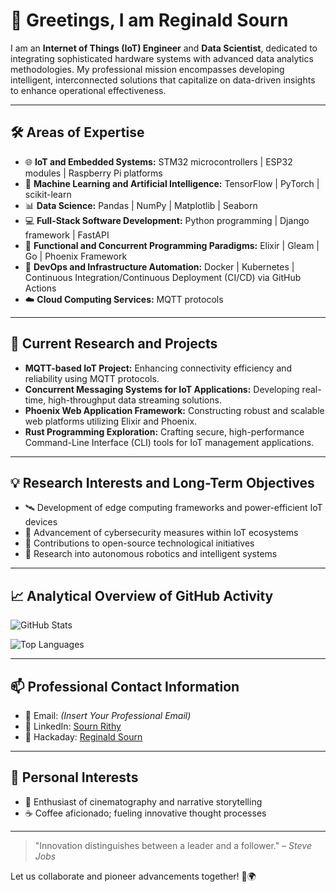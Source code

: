 # 👋 Greetings, I am Reginald Sourn

I am an **Internet of Things (IoT) Engineer** and **Data Scientist**, dedicated to integrating sophisticated hardware systems with advanced data analytics methodologies. My professional mission encompasses developing intelligent, interconnected solutions that capitalize on data-driven insights to enhance operational effectiveness.

---

## 🛠️ Areas of Expertise

- 🌐 **IoT and Embedded Systems:** STM32 microcontrollers | ESP32 modules | Raspberry Pi platforms
- 🤖 **Machine Learning and Artificial Intelligence:** TensorFlow | PyTorch | scikit-learn
- 📊 **Data Science:** Pandas | NumPy | Matplotlib | Seaborn
- 💻 **Full-Stack Software Development:** Python programming | Django framework | FastAPI
- 🚀 **Functional and Concurrent Programming Paradigms:** Elixir | Gleam | Go | Phoenix Framework
- 🐳 **DevOps and Infrastructure Automation:** Docker | Kubernetes | Continuous Integration/Continuous Deployment (CI/CD) via GitHub Actions
- ☁️ **Cloud Computing Services:** MQTT protocols

---

## 🔭 Current Research and Projects

- **MQTT-based IoT Project:** Enhancing connectivity efficiency and reliability using MQTT protocols.
- **Concurrent Messaging Systems for IoT Applications:** Developing real-time, high-throughput data streaming solutions.
- **Phoenix Web Application Framework:** Constructing robust and scalable web platforms utilizing Elixir and Phoenix.
- **Rust Programming Exploration:** Crafting secure, high-performance Command-Line Interface (CLI) tools for IoT management applications.

---

## 💡 Research Interests and Long-Term Objectives

- 🛰️ Development of edge computing frameworks and power-efficient IoT devices
- 🔐 Advancement of cybersecurity measures within IoT ecosystems
- 🌱 Contributions to open-source technological initiatives
- 🚗 Research into autonomous robotics and intelligent systems

---

## 📈 Analytical Overview of GitHub Activity

![GitHub Stats](https://github-readme-stats.vercel.app/api?username=alphaciel&show_icons=true&theme=radical)

![Top Languages](https://github-readme-stats.vercel.app/api/top-langs/?username=alphaciel&layout=compact&theme=radical)

---

## 📫 Professional Contact Information

- 📧 Email: *(Insert Your Professional Email)*
- 💼 LinkedIn: [Sourn Rithy](https://www.linkedin.com/in/sourn-rithy-013172a8/)
- 🤖 Hackaday: [Reginald Sourn](https://hackaday.io/alphaciel)

---

## 🌟 Personal Interests

- 🎥 Enthusiast of cinematography and narrative storytelling
- ☕ Coffee aficionado; fueling innovative thought processes

---

> "Innovation distinguishes between a leader and a follower." – *Steve Jobs*

Let us collaborate and pioneer advancements together! 🚀🌍

